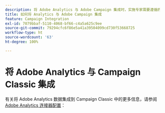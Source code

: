 ```yaml
---
description: 将 Adobe Analytics 与 Adobe Campaign 集成时，实施专家需要遵循的有关参考体系结构、指南、配置步骤和测试的信息。
title: 如何将 Analytics 与 Adobe Campaign 集成
feature: Campaign Integration
exl-id: 7079bbaf-5110-4068-bf66-c4a5a625c9ee
source-git-commit: 79294cfc6f86e5a41a39504099cd730f53668725
workflow-type: ht
source-wordcount: '63'
ht-degree: 100%

---
```


# 将 Adobe Analytics 与 Campaign Classic 集成

有关将 Adobe Analytics 数据集成到 Campaign Classic 中的更多信息，请参阅 [Adobe Analytics 连接器配置](https://experienceleague.adobe.com/docs/campaign-classic/using/getting-started/connectors/analytics-connector/adobe-analytics-provisioning.html?lang=en)：
